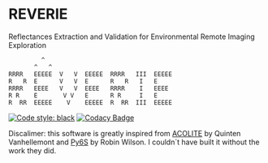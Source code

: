 # REVERIE
Reflectances Extraction and Validation for Environmental Remote Imaging Exploration
```
         ^ 
       ^   ^
RRRR   EEEEE  V   V  EEEEE  RRRR   III  EEEEE
R   R  E      V   V  E      R   R   I   E
RRRR   EEEE   V   V  EEEE   RRRR    I   EEEE
R R    E       V V   E      R R     I   E
R  RR  EEEEE    V    EEEEE  R  RR  III  EEEEE
```

[![Code style: black](https://img.shields.io/badge/code%20style-black-000000.svg)](https://github.com/psf/black)
[![Codacy Badge](https://app.codacy.com/project/badge/Grade/75caede17951414c8994f9512d8da151)](https://app.codacy.com/gh/raphidoc/reverie/dashboard?utm_source=gh&utm_medium=referral&utm_content=&utm_campaign=Badge_grade)

Discalimer: this software is greatly inspired from [ACOLITE](https://github.com/acolite/acolite) by Quinten Vanhellemont
and [Py6S](https://github.com/robintw/Py6S) by Robin Wilson.
I couldn´t have built it without the work they did.
